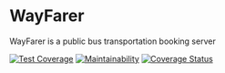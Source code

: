 # WayFarer

WayFarer is a public bus transportation booking server

[![Test Coverage](https://api.codeclimate.com/v1/badges/e7cfdc9687d0d170e451/test_coverage)](https://codeclimate.com/github/debelistic/WayFarer/test_coverage) [![Maintainability](https://api.codeclimate.com/v1/badges/e7cfdc9687d0d170e451/maintainability)](https://codeclimate.com/github/debelistic/WayFarer/maintainability) [![Coverage Status](https://coveralls.io/repos/github/debelistic/WayFarer/badge.svg)](https://coveralls.io/github/debelistic/WayFarer)
